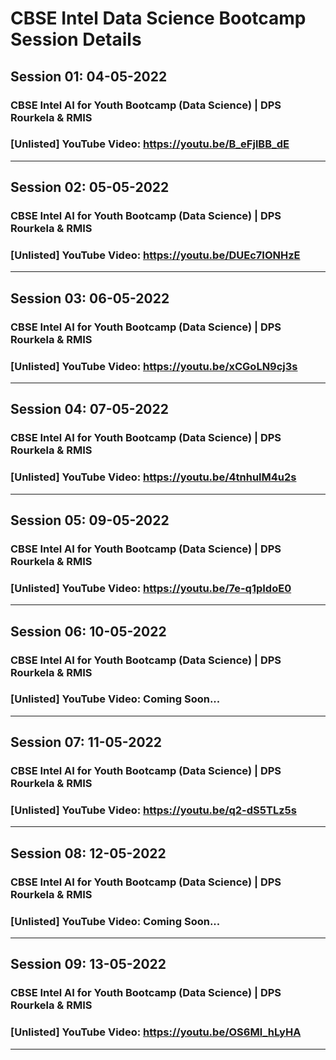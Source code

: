﻿# CBSE Intel Data Science Bootcamp Session Details

## Session 01: 04-05-2022 
### CBSE Intel AI for Youth Bootcamp (Data Science) | DPS Rourkela & RMIS

### [Unlisted] YouTube Video: <https://youtu.be/B_eFjlBB_dE>

<hr>

## Session 02: 05-05-2022 
### CBSE Intel AI for Youth Bootcamp (Data Science) | DPS Rourkela & RMIS

### [Unlisted] YouTube Video: <https://youtu.be/DUEc7IONHzE>

<hr>

## Session 03: 06-05-2022
### CBSE Intel AI for Youth Bootcamp (Data Science) | DPS Rourkela & RMIS

### [Unlisted] YouTube Video: <https://youtu.be/xCGoLN9cj3s>

<hr>

## Session 04: 07-05-2022
### CBSE Intel AI for Youth Bootcamp (Data Science) | DPS Rourkela & RMIS

### [Unlisted] YouTube Video: <https://youtu.be/4tnhulM4u2s>

<hr>

## Session 05: 09-05-2022
### CBSE Intel AI for Youth Bootcamp (Data Science) | DPS Rourkela & RMIS

### [Unlisted] YouTube Video: <https://youtu.be/7e-q1pIdoE0>

<hr>

## Session 06: 10-05-2022
### CBSE Intel AI for Youth Bootcamp (Data Science) | DPS Rourkela & RMIS

### [Unlisted] YouTube Video: Coming Soon...

<hr>

## Session 07: 11-05-2022
### CBSE Intel AI for Youth Bootcamp (Data Science) | DPS Rourkela & RMIS

### [Unlisted] YouTube Video: <https://youtu.be/q2-dS5TLz5s>

<hr>

## Session 08: 12-05-2022
### CBSE Intel AI for Youth Bootcamp (Data Science) | DPS Rourkela & RMIS

### [Unlisted] YouTube Video: Coming Soon...

<hr>

## Session 09: 13-05-2022
### CBSE Intel AI for Youth Bootcamp (Data Science) | DPS Rourkela & RMIS

### [Unlisted] YouTube Video: <https://youtu.be/OS6Ml_hLyHA>

<hr>

